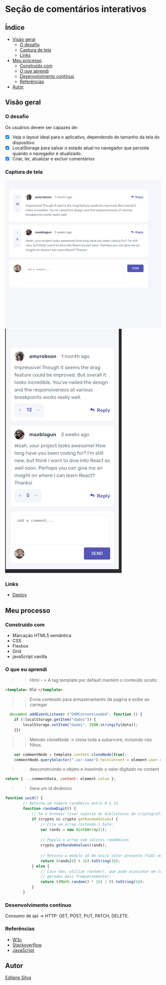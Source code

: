 # Seção de comentários interativos

## Índice

- [Visão geral](#visão-geral)
  - [O desafio](#o-desafio)
  - [Captura de tela](#captura-de-tela)
  - [Links](#links)
- [Meu processo](#meu-processo)
  - [Construído com](#construído-com)
  - [O que aprendi](#o-que-aprendi)
  - [Desenvolvimento contínuo](#desenvolvimento-contínuo)
  - [Referências](#referências)
- [Autor](#autor)


## Visão geral

### O desafio

Os usuários devem ser capazes de:

- [x] Veja o layout ideal para o aplicativo, dependendo do tamanho da tela do dispositivo
- [x] LocalStorage para salvar o estado atual no navegador que persiste quando o navegador é atualizado.
- [x] Criar, ler, atualizar e excluir comentários 

### Captura de tela

![](desktop-screeshot.PNG)
![](screeshot-mobile.PNG)



### Links

- [Deploy](https://edilanesilva.github.io/Secao-comentarios-interativos/)

## Meu processo

### Construído com

- Marcação HTML5 semântica
- CSS
- Flexbox
- Grid
- javaScript vanilla
  
### O que eu aprendi

>> Html - > A tag template por default mantém o conteúdo oculto

```html
<template> Olá </template>
```
>> Envia conteúdo para armazenamento da pagina  e exibe ao carregar
```js
  document.addEventListener ("DOMContentLoaded", function () {
	if (!localStorage.getItem("dados")) {
		localStorage.setItem("dados", JSON.stringify(data));
	}})
```
>> Metodo cloneNode -> clona toda a subarvore, incluindo nós filhos.
```js
	var commentNode = template.content.cloneNode(true);
	commentNode.querySelector(".usr-name").textContent = element.user.username;

```
>> desconstruindo o objeto e inserindo o valor digitado no content
```js
return { ...commentData, content: element.value };
```
>> Gera um id dinâmico
```js
function uuid() {
		// Retorna um número randômico entre 0 e 15.
		function randomDigit() {
			// Se o browser tiver suporte às bibliotecas de criptografia, utilize-as;
			if (crypto && crypto.getRandomValues) {
				// Cria um array contendo 1 byte:
				var rands = new Uint8Array(1);

				// Popula o array com valores randômicos
				crypto.getRandomValues(rands);

				// Retorna o módulo 16 do único valor presente (%16) em formato hexadecimal
				return (rands[0] % 16).toString(16);
			} else {
				// Caso não, utilize random(), que pode ocasionar em colisões (mesmos valores
				// gerados mais frequentemente):
				return ((Math.random() * 16) | 0).toString(16);
			}
		}
```

### Desenvolvimento contínuo

 <p>Consumo de api -> HTTP: GET, POST, PUT, PATCH, DELETE.</p>


### Referências

- [W3c](https://www.w3schools.com/)
- [Stackoverflow](https://stackoverflow.com/)
- [JavaScript](https://developer.mozilla.org/pt-BR/docs/Web/JavaScript)

## Autor
[Edilane Silva](https://www.linkedin.com/in/edilane-silva/)
